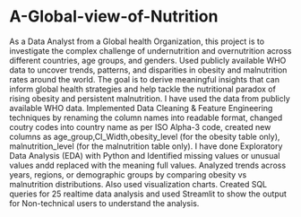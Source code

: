 # A-Global-view-of-Nutrition
As a Data Analyst from a Global health Organization, this project is to investigate the complex challenge of undernutrition and overnutrition across different countries, age groups, and genders. Used publicly available WHO data to uncover trends, patterns, and disparities in obesity and malnutrition rates around the world.
The goal is to derive meaningful insights that can inform global health strategies and help tackle the nutritional paradox of rising obesity and persistent malnutrition.
I have used the data from publicly available WHO data.
Implemented Data Cleaning & Feature Engineering techniques by renaming the column names into readable format, changed coutry codes into country name as per ISO Alpha-3 code, created new columns as age_group,CI_Width,obesity_level (for the obesity table only), malnutrition_level (for the malnutrition table only).
I have done Exploratory Data Analysis (EDA) with Python and Identified missing values or unusual values andd replaced with the meaning full values. Analyzed trends across years, regions, or demographic groups by comparing obesity vs malnutrition distributions.
Also used visualization charts. 
Created SQL queries for 25 realtime data analysis and used Streamlit to show the output for Non-technical users to understand the analysis.

